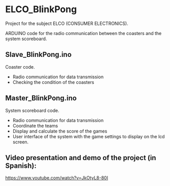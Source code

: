 # ELCO_BlinkPong
Project for the subject ELCO (CONSUMER ELECTRONICS). 

ARDUINO code for the radio communication between the coasters and the system scoreboard.

## Slave_BlinkPong.ino 
Coaster code.
* Radio communication for data transmission
* Checking the condition of the coasters 

## Master_BlinkPong.ino 
System scoreboard code. 
* Radio communication for data transmission
* Coordinate the teams 
* Display and calculate the score of the games 
* User interface of the system with the game settings to display on the lcd screen.

## Video presentation and demo of the project (in Spanish):
https://www.youtube.com/watch?v=JkOtyL8-80I
